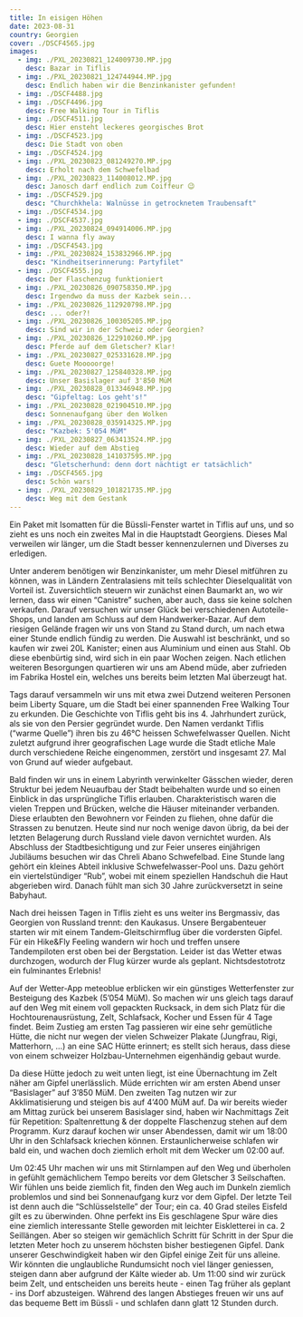 ```yaml
---
title: In eisigen Höhen
date: 2023-08-31
country: Georgien
cover: ./DSCF4565.jpg
images:
  - img: ./PXL_20230821_124009730.MP.jpg
    desc: Bazar in Tiflis
  - img: ./PXL_20230821_124744944.MP.jpg
    desc: Endlich haben wir die Benzinkanister gefunden!
  - img: ./DSCF4488.jpg
  - img: ./DSCF4496.jpg
    desc: Free Walking Tour in Tiflis
  - img: ./DSCF4511.jpg
    desc: Hier ensteht leckeres georgisches Brot
  - img: ./DSCF4523.jpg
    desc: Die Stadt von oben
  - img: ./DSCF4524.jpg
  - img: ./PXL_20230823_081249270.MP.jpg
    desc: Erholt nach dem Schwefelbad
  - img: ./PXL_20230823_114008012.MP.jpg
    desc: Janosch darf endlich zum Coiffeur 😉
  - img: ./DSCF4529.jpg
    desc: "Churchkhela: Walnüsse in getrocknetem Traubensaft"
  - img: ./DSCF4534.jpg
  - img: ./DSCF4537.jpg
  - img: ./PXL_20230824_094914006.MP.jpg
    desc: I wanna fly away
  - img: ./DSCF4543.jpg
  - img: ./PXL_20230824_153832966.MP.jpg
    desc: "Kindheitserinnerung: Partyfilet"
  - img: ./DSCF4555.jpg
    desc: Der Flaschenzug funktioniert
  - img: ./PXL_20230826_090758350.MP.jpg
    desc: Irgendwo da muss der Kazbek sein...
  - img: ./PXL_20230826_112920798.MP.jpg
    desc: ... oder?!
  - img: ./PXL_20230826_100305205.MP.jpg
    desc: Sind wir in der Schweiz oder Georgien?
  - img: ./PXL_20230826_122910260.MP.jpg
    desc: Pferde auf dem Gletscher? Klar!
  - img: ./PXL_20230827_025331628.MP.jpg
    desc: Guete Mooooorge!
  - img: ./PXL_20230827_125840328.MP.jpg
    desc: Unser Basislager auf 3'850 MüM
  - img: ./PXL_20230828_013346948.MP.jpg
    desc: "Gipfeltag: Los geht's!"
  - img: ./PXL_20230828_021904510.MP.jpg
    desc: Sonnenaufgang über den Wolken
  - img: ./PXL_20230828_035914325.MP.jpg
    desc: "Kazbek: 5'054 MüM"
  - img: ./PXL_20230827_063413524.MP.jpg
    desc: Wieder auf dem Abstieg
  - img: ./PXL_20230828_141037595.MP.jpg
    desc: "Gletscherhund: denn dort nächtigt er tatsächlich"
  - img: ./DSCF4565.jpg
    desc: Schön wars!
  - img: ./PXL_20230829_101821735.MP.jpg
    desc: Weg mit dem Gestank
---
```

Ein Paket mit Isomatten für die Büssli-Fenster wartet in Tiflis auf uns, und so zieht es uns noch ein zweites Mal in die Hauptstadt Georgiens. Dieses Mal verweilen wir länger, um die Stadt besser kennenzulernen und Diverses zu erledigen.

Unter anderem benötigen wir Benzinkanister, um mehr Diesel mitführen zu können, was in Ländern Zentralasiens mit teils schlechter Dieselqualität von Vorteil ist. Zuversichtlich steuern wir zunächst einen Baumarkt an, wo wir lernen, dass wir einen “Canistre” suchen, aber auch, dass sie keine solchen verkaufen. Darauf versuchen wir unser Glück bei verschiedenen Autoteile-Shops, und landen am Schluss auf dem Handwerker-Bazar. Auf dem riesigen Gelände fragen wir uns von Stand zu Stand durch, um nach etwa einer Stunde endlich fündig zu werden. Die Auswahl ist beschränkt, und so kaufen wir zwei 20L Kanister; einen aus Aluminium und einen aus Stahl. Ob diese ebenbürtig sind, wird sich in ein paar Wochen zeigen. Nach etlichen weiteren Besorgungen quartieren wir uns am Abend müde, aber zufrieden im Fabrika Hostel ein, welches uns bereits beim letzten Mal überzeugt hat.

Tags darauf versammeln wir uns mit etwa zwei Dutzend weiteren Personen beim Liberty Square, um die Stadt bei einer spannenden Free Walking Tour zu erkunden. Die Geschichte von Tiflis geht bis ins 4. Jahrhundert zurück, als sie von den Persier gegründet wurde. Den Namen verdankt Tiflis (“warme Quelle”) ihren bis zu 46°C heissen Schwefelwasser Quellen. Nicht zuletzt aufgrund ihrer geografischen Lage wurde die Stadt etliche Male durch verschiedene Reiche eingenommen, zerstört und insgesamt 27. Mal von Grund auf wieder aufgebaut.

Bald finden wir uns in einem Labyrinth verwinkelter Gässchen wieder, deren Struktur bei jedem Neuaufbau der Stadt beibehalten wurde und so einen Einblick in das ursprüngliche Tiflis erlauben. Charakteristisch waren die vielen Treppen und Brücken, welche die Häuser miteinander verbanden. Diese erlaubten den Bewohnern vor Feinden zu fliehen, ohne dafür die Strassen zu benutzen. Heute sind nur noch wenige davon übrig, da bei der letzten Belagerung durch Russland viele davon vernichtet wurden. Als Abschluss der Stadtbesichtigung und zur Feier unseres einjährigen Jubiläums besuchen wir das Chreli Abano Schwefelbad. Eine Stunde lang gehört ein kleines Abteil inklusive Schwefelwasser-Pool uns. Dazu gehört ein viertelstündiger “Rub”, wobei mit einem speziellen Handschuh die Haut abgerieben wird. Danach fühlt man sich 30 Jahre zurückversetzt in seine Babyhaut.

Nach drei heissen Tagen in Tiflis zieht es uns weiter ins Bergmassiv, das Georgien von Russland trennt: den Kaukasus. Unsere Bergabenteuer starten wir mit einem Tandem-Gleitschirmflug über die vordersten Gipfel. Für ein Hike&Fly Feeling wandern wir hoch und treffen unsere Tandempiloten erst oben bei der Bergstation. Leider ist das Wetter etwas durchzogen, wodurch der Flug kürzer wurde als geplant. Nichtsdestotrotz ein fulminantes Erlebnis!

Auf der Wetter-App meteoblue erblicken wir ein günstiges Wetterfenster zur Besteigung des Kazbek (5’054 MüM). So machen wir uns gleich tags darauf auf den Weg mit einem voll gepackten Rucksack, in dem sich Platz für die Hochtourenausrüstung, Zelt, Schlafsack, Kocher und Essen für 4 Tage findet. Beim Zustieg am ersten Tag passieren wir eine sehr gemütliche Hütte, die nicht nur wegen der vielen Schweizer Plakate (Jungfrau, Rigi, Matterhorn, …) an eine SAC Hütte erinnert; es stellt sich heraus, dass diese von einem schweizer Holzbau-Unternehmen eigenhändig gebaut wurde.

Da diese Hütte jedoch zu weit unten liegt, ist eine Übernachtung im Zelt näher am Gipfel unerlässlich. Müde errichten wir am ersten Abend unser “Basislager” auf 3’850 MüM. Den zweiten Tag nutzen wir zur Akklimatisierung und steigen bis auf 4’400 MüM auf. Da wir bereits wieder am Mittag zurück bei unserem Basislager sind, haben wir Nachmittags Zeit für Repetition: Spaltenrettung & der doppelte Flaschenzug stehen auf dem Programm. Kurz darauf kochen wir unser Abendessen, damit wir um 18:00 Uhr in den Schlafsack kriechen können. Erstaunlicherweise schlafen wir bald ein, und wachen doch ziemlich erholt mit dem Wecker um 02:00 auf.

Um 02:45 Uhr machen wir uns mit Stirnlampen auf den Weg und überholen in gefühlt gemächlichem Tempo bereits vor dem Gletscher 3 Seilschaften. Wir fühlen uns beide ziemlich fit, finden den Weg auch im Dunkeln ziemlich problemlos und sind bei Sonnenaufgang kurz vor dem Gipfel. Der letzte Teil ist denn auch die “Schlüsselstelle” der Tour; ein ca. 40 Grad steiles Eisfeld gilt es zu überwinden. Ohne perfekt ins Eis geschlagene Spur wäre dies eine ziemlich interessante Stelle geworden mit leichter Eiskletterei in ca. 2 Seillängen. Aber so steigen wir gemächlich Schritt für Schritt in der Spur die letzten Meter hoch zu unserem höchsten bisher bestiegenen Gipfel. Dank unserer Geschwindigkeit haben wir den Gipfel einige Zeit für uns alleine. Wir könnten die unglaubliche Rundumsicht noch viel länger geniessen, steigen dann aber aufgrund der Kälte wieder ab. Um 11:00 sind wir zurück beim Zelt, und entscheiden uns bereits heute - einen Tag früher als geplant - ins Dorf abzusteigen. Während des langen Abstieges freuen wir uns auf das bequeme Bett im Büssli - und schlafen dann glatt 12 Stunden durch.

